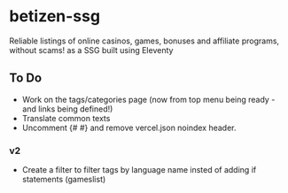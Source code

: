 # betizen-ssg

Reliable listings of online casinos, games, bonuses and affiliate programs, without scams! as a SSG built using Eleventy

## To Do

-   Work on the tags/categories page (now from top menu being ready -and links being defined!)
-   Translate common texts
-   Uncomment {# <meta name="robots" content="index,follow" /> #} and remove vercel.json noindex header.

### v2

-   Create a filter to filter tags by language name insted of adding if statements (gameslist)
